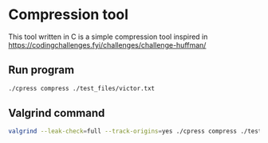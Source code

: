 # Compression tool
This tool written in C is a simple compression tool inspired in https://codingchallenges.fyi/challenges/challenge-huffman/




## Run program

```bash
./cpress compress ./test_files/victor.txt
```

## Valgrind command

```sh
valgrind --leak-check=full --track-origins=yes ./cpress compress ./test_files/victor.txt
```
